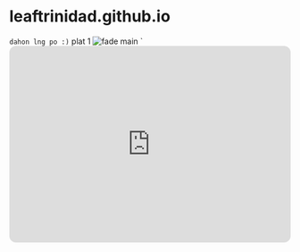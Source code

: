 # leaftrinidad.github.io
` dahon lng po :)
` plat 1
![fade main](https://static.wikia.nocookie.net/valorant/images/e/e8/Fade_Artwork_Full.png/revision/latest/scale-to-width-down/1000?cb=20220810202738)
`<iframe style="border-radius:12px" src="https://open.spotify.com/embed/track/2ksyzVfU0WJoBpu8otr4pz?utm_source=generator" width="100%" height="352" frameBorder="0" allowfullscreen="" allow="autoplay; clipboard-write; encrypted-media; fullscreen; picture-in-picture" loading="lazy"></iframe>
